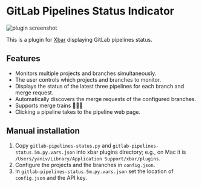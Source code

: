 # GitLab Pipelines Status Indicator

![plugin screenshot](https://i.imgur.com/TghSti5.pngg)

This is a plugin for [Xbar](https://xbarapp.com/) displaying GitLab pipelines status.

## Features

- Monitors multiple projects and branches simultaneously.
- The user controls which projects and branches to monitor.
- Displays the status of the latest three pipelines for each branch and merge request.
- Automatically discovers the merge requests of the configured branches.
- Supports merge trains 🚂🚃🚃
- Clicking a pipeline takes to the pipeline web page.

## Manual installation

1. Copy `gitlab-pipelines-status.py` and `gitlab-pipelines-status.5m.py.vars.json` into xbar plugins directory; e.g., on Mac it is `/Users/yaniv/Library/Application Support/xbar/plugins`.
2. Configure the projects and the branches in `config.json`.
3. In `gitlab-pipelines-status.5m.py.vars.json` set the location of `config.json` and the API key.

